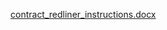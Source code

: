 [contract_redliner_instructions.docx](https://github.com/user-attachments/files/20542143/contract_redliner_instructions.docx)

